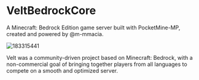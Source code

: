 # VeltBedrockCore
A Minecraft: Bedrock Edition game server built with PocketMine-MP, created and powered by @m-mmacia.



![183315441](https://github.com/user-attachments/assets/f7c45619-10c3-4a09-a5b7-43d313384b6f)

Velt was a community-driven project based on Minecraft: Bedrock, with a non-commercial goal of bringing together players from all languages to compete on a smooth and optimized server.
